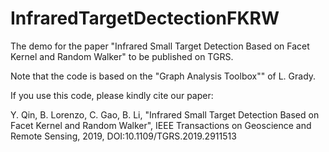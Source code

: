 # InfraredTargetDectectionFKRW

The demo for the paper "Infrared Small Target Detection Based on Facet Kernel and Random Walker" to be published on TGRS.

Note that the code is based on the "Graph Analysis Toolbox"" of L. Grady.

If you use this code, please kindly cite our paper:

Y. Qin, B. Lorenzo, C. Gao, B. Li, "Infrared Small Target Detection Based on Facet Kernel and Random Walker", IEEE Transactions on Geoscience and Remote Sensing, 2019, DOI:10.1109/TGRS.2019.2911513 
